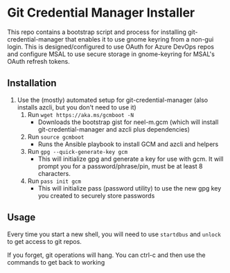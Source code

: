# Git Credential Manager Installer
This repo contains a bootstrap script and process for installing git-credential-manager that enables it to use gnome keyring from a non-gui login.  This is designed/configured to use OAuth for Azure DevOps repos and configure MSAL to use secure storage in gnome-keyring for MSAL's OAuth refresh tokens.

## Installation
1. Use the (mostly) automated setup for git-credential-manager (also installs azcli, but you don't need to use it)
    1. Run `wget https://aka.ms/gcmboot -N`
        * Downloads the bootstrap gist for neel-m.gcm (which will install git-credential-manager and azcli plus dependencies)
    1. Run `source gcmboot`
        * Runs the Ansible playbook to install GCM and azcli and helpers
    1. Run `gpg --quick-generate-key gcm`
        * This will initialize gpg and generate a key for use with gcm.  It will prompt you for a password/phrase/pin, must be at least 8 characters.
    1. Run `pass init gcm`
        * This will initialize pass (password utility) to use the new gpg key you created to securely store passwords

## Usage
Every time you start a new shell, you will need to use `startdbus` and `unlock` to get access to git repos.

If you forget, git operations will hang.  You can ctrl-c and then use the commands to get back to working